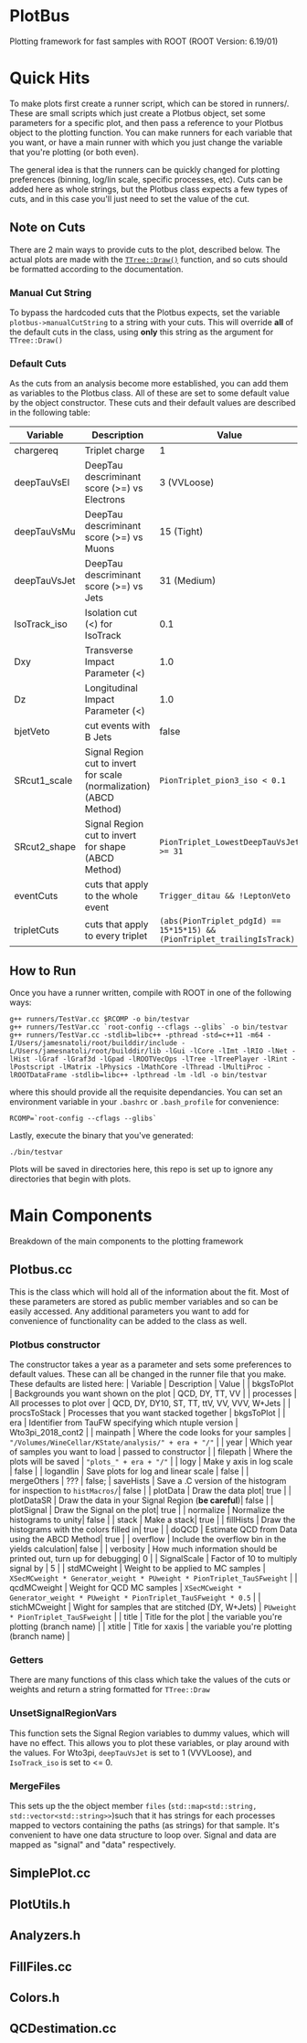 # PlotBus
Plotting framework for fast samples with ROOT (ROOT Version: 6.19/01)

# Quick Hits
To make plots first create a runner script, which can be stored in runners/. These are small scripts which just create a Plotbus object, set some parameters for a specific plot, and then pass a reference to your Plotbus object to the plotting function. You can make runners for each variable that you want, or have a main runner with which you just change the variable that you're plotting (or both even).

The general idea is that the runners can be quickly changed for plotting preferences (binning, log/lin scale, specific processes, etc). Cuts can be added here as whole strings, but the Plotbus class expects a few types of cuts, and in this case you'll just need to set the value of the cut.

## Note on Cuts
There are 2 main ways to provide cuts to the plot, described below. The actual plots are made with the [`TTree::Draw()`](https://root.cern.ch/doc/master/classTTree.html#a73450649dc6e54b5b94516c468523e45) function, and so cuts should be formatted according to the documentation. 

### Manual Cut String
To bypass the hardcoded cuts that the Plotbus expects, set the variable `plotbus->manualCutString` to a string with your cuts. This will override **all** of the default cuts in the class, using **only** this string as the argument for `TTree::Draw()`

### Default Cuts
As the cuts from an analysis become more established, you can add them as variables to the Plotbus class. All of these are set to some default value by the object constructor. These cuts and their default values are described in the following table:


| Variable            | Description      | Value |
| ------------------- | ---------------- | ----- |
| chargereq              |      Triplet charge   | 1 |
| deepTauVsEl | DeepTau descriminant score (>=) vs Electrons | 3 (VVLoose) |
| deepTauVsMu | DeepTau descriminant score (>=) vs Muons | 15 (Tight) |
| deepTauVsJet | DeepTau descriminant score (>=) vs Jets | 31 (Medium) |
| IsoTrack_iso | Isolation cut (<) for IsoTrack | 0.1 |
| Dxy | Transverse Impact Parameter (<) | 1.0 |
| Dz | Longitudinal Impact Parameter (<) | 1.0 |
| bjetVeto | cut events with B Jets | false |
| SRcut1_scale | Signal Region cut to invert for scale (normalization) (ABCD Method) | `PionTriplet_pion3_iso < 0.1` |
| SRcut2_shape | Signal Region cut to invert for shape (ABCD Method) | `PionTriplet_LowestDeepTauVsJet >= 31` |
| eventCuts | cuts that apply to the whole event | `Trigger_ditau && !LeptonVeto` |
| tripletCuts | cuts that apply to every triplet | `(abs(PionTriplet_pdgId) == 15*15*15) && (PionTriplet_trailingIsTrack)` |

## How to Run
Once you have a runner written, compile with ROOT in one of the following ways:
```
g++ runners/TestVar.cc $RCOMP -o bin/testvar
g++ runners/TestVar.cc `root-config --cflags --glibs` -o bin/testvar
g++ runners/TestVar.cc -stdlib=libc++ -pthread -std=c++11 -m64 -I/Users/jamesnatoli/root/builddir/include -L/Users/jamesnatoli/root/builddir/lib -lGui -lCore -lImt -lRIO -lNet -lHist -lGraf -lGraf3d -lGpad -lROOTVecOps -lTree -lTreePlayer -lRint -lPostscript -lMatrix -lPhysics -lMathCore -lThread -lMultiProc -lROOTDataFrame -stdlib=libc++ -lpthread -lm -ldl -o bin/testvar
```

where this should provide all the requisite dependancies. You can set an environment variable in your `.bashrc` or `.bash_profile` for convenience:
```
RCOMP=`root-config --cflags --glibs`
```

Lastly, execute the binary that you've generated:
```
./bin/testvar
```

Plots will be saved in directories here, this repo is set up to ignore any directories that begin with plots.

# Main Components
Breakdown of the main components to the plotting framework

## Plotbus.cc
This is the class which will hold all of the information about the fit. Most of these parameters are stored as public member variables and so can be easily accessed. Any additional parameters you want to add for convenience of functionality can be added to the class as well.

### Plotbus constructor
The constructor takes a year as a parameter and sets some preferences to default values. These can all be changed in the runner file that you make. These defaults are listed here:
| Variable | Description | Value |
| bkgsToPlot | Backgrounds you want shown on the plot | QCD, DY, TT, VV |
| processes | All processes to plot over | QCD, DY, DY10, ST, TT, ttV, VV, VVV, W+Jets |
| procsToStack | Processes that you want stacked together | bkgsToPlot |
| era | Identifier from TauFW specifying which ntuple version | Wto3pi_2018_cont2 |
| mainpath | Where the code looks for your samples | `"/Volumes/WineCellar/KState/analysis/" + era + "/"` |
| year | Which year of samples you want to load | passed to constructor |
| filepath | Where the plots will be saved | `"plots_" + era + "/"` |
| logy | Make y axis in log scale | false |
| logandlin | Save plots for log and linear scale | false |
| mergeOthers | ??? | false;
| saveHists   | Save a .C version of the histogram for inspection to `histMacros/`| false |
| plotData    | Draw the data plot| true |
| plotDataSR  | Draw the data in your Signal Region (**be careful**)| false |
| plotSignal  | Draw the Signal on the plot| true |
| normalize   | Normalize the histograms to unity| false |
| stack       | Make a stack| true |
| fillHists   | Draw the histograms with the colors filled in| true |
| doQCD       | Estimate QCD from Data using the ABCD Method| true |
| overflow    | Include the overflow bin in the yields calculation| false |
| verbosity   | How much information should be printed out, turn up for debugging| 0 |
| SignalScale | Factor of 10 to multiply signal by | 5 |
| stdMCweight | Weight to be applied to MC samples | `XSecMCweight * Generator_weight * PUweight * PionTriplet_TauSFweight` |
| qcdMCweight | Weight for QCD MC samples | `XSecMCweight * Generator_weight * PUweight * PionTriplet_TauSFweight * 0.5` |
| stichMCweight | Wight for samples that are stitched (DY, W+Jets) | `PUweight * PionTriplet_TauSFweight` |
| title | Title for the plot | the variable you're plotting (branch name) |
| xtitle | Title for xaxis | the variable you're plotting (branch name) |

### Getters
There are many functions of this class which take the values of the cuts or weights and return a string formatted for `TTree::Draw`

### UnsetSignalRegionVars
This function sets the Signal Region variables to dummy values, which will have no effect. This allows you to plot these variables, or play around with the values. For Wto3pi, `deepTauVsJet` is set to 1 (VVVLoose), and `IsoTrack_iso` is set to <= 0.

### MergeFiles
This sets up the the object member `files` (`std::map<std::string, std::vector<std::string>>`)such that it has strings for each processes mapped to vectors containing the paths (as strings) for that sample. It's convenient to have one data structure to loop over. Signal and data are mapped as "signal" and "data" respectively.

## SimplePlot.cc

## PlotUtils.h

## Analyzers.h

## FillFiles.cc

## Colors.h

## QCDestimation.cc
